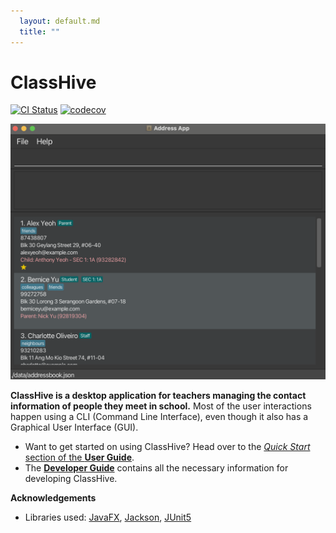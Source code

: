```yaml
---
  layout: default.md
  title: ""
---
```


# ClassHive

[![CI Status](https://github.com/AY2425S2-CS2103T-F13-4/tp/workflows/Java%20CI/badge.svg)](https://github.com/AY2425S2-CS2103T-F13-4/tp/actions)
[![codecov](https://codecov.io/gh/AY2425S2-CS2103T-F13-4/tp/branch/master/graph/badge.svg)](https://app.codecov.io/gh/AY2425S2-CS2103T-F13-4/tp)

![Ui](images/Ui.png)

**ClassHive is a desktop application for teachers managing the contact information of people they meet in school.** 
Most of the user interactions happen using a CLI (Command Line Interface), even though it also has a Graphical User Interface (GUI).

* Want to get started on using ClassHive? Head over to the [_Quick Start_ section of the **User Guide**](UserGuide.html#quick-start).
* The [**Developer Guide**](DeveloperGuide.html) contains all the necessary information for developing ClassHive.


**Acknowledgements**

* Libraries used: [JavaFX](https://openjfx.io/), [Jackson](https://github.com/FasterXML/jackson), [JUnit5](https://github.com/junit-team/junit5)
